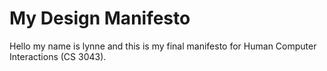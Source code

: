 # My Design Manifesto


Hello my name is lynne and this is my final manifesto for Human Computer Interactions (CS 3043).
